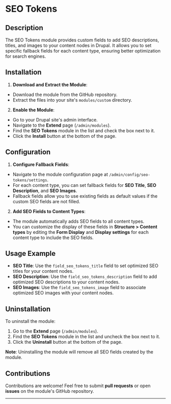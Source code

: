 # SEO Tokens

## Description

The SEO Tokens module provides custom fields to add SEO descriptions, titles, and images to your content nodes in Drupal. It allows you to set specific fallback fields for each content type, ensuring better optimization for search engines.

## Installation

1. **Download and Extract the Module**:
  - Download the module from the GitHub repository.
  - Extract the files into your site's `modules/custom` directory.

2. **Enable the Module**:
  - Go to your Drupal site's admin interface.
  - Navigate to the **Extend** page (`/admin/modules`).
  - Find the **SEO Tokens** module in the list and check the box next to it.
  - Click the **Install** button at the bottom of the page.

## Configuration

1. **Configure Fallback Fields**:
  - Navigate to the module configuration page at `/admin/config/seo-tokens/settings`.
  - For each content type, you can set fallback fields for **SEO Title**, **SEO Description**, and **SEO Images**.
  - Fallback fields allow you to use existing fields as default values if the custom SEO fields are not filled.

2. **Add SEO Fields to Content Types**:
  - The module automatically adds SEO fields to all content types.
  - You can customize the display of these fields in **Structure > Content types** by editing the **Form Display** and **Display settings** for each content type to include the SEO fields.

## Usage Example

- **SEO Title**: Use the `field_seo_tokens_title` field to set optimized SEO titles for your content nodes.
- **SEO Description**: Use the `field_seo_tokens_description` field to add optimized SEO descriptions to your content nodes.
- **SEO Images**: Use the `field_seo_tokens_image` field to associate optimized SEO images with your content nodes.

## Uninstallation

To uninstall the module:

1. Go to the **Extend** page (`/admin/modules`).
2. Find the **SEO Tokens** module in the list and uncheck the box next to it.
3. Click the **Uninstall** button at the bottom of the page.

**Note**: Uninstalling the module will remove all SEO fields created by the module.

## Contributions

Contributions are welcome! Feel free to submit **pull requests** or open **issues** on the module's GitHub repository.

---
